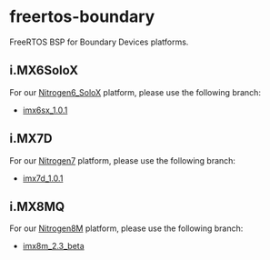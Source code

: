 freertos-boundary
=================

FreeRTOS BSP for Boundary Devices platforms.

i.MX6SoloX
----------

For our [Nitrogen6_SoloX][nitrogen6sx] platform, please use the following branch:
* [imx6sx_1.0.1][branch-6sx]

i.MX7D
------

For our [Nitrogen7][nitrogen7] platform, please use the following branch:
* [imx7d_1.0.1][branch-7d]

i.MX8MQ
------

For our [Nitrogen8M][nitrogen8m] platform, please use the following branch:
* [imx8m_2.3_beta][branch-8m]

[nitrogen6sx]: https://boundarydevices.com/product/nit6_solox-imx6/ "Nitrogen6 SoloX"
[nitrogen7]: https://boundarydevices.com/product/nitrogen7/ "Nitrogen7"
[nitrogen8m]: https://boundarydevices.com/product/nitrogen8m-imx8/ "Nitrogen8M"
[branch-6sx]: https://github.com/boundarydevices/freertos-boundary/tree/imx6sx_1.0.1 "i.MX6SoloX 1.0.1 branch"
[branch-7d]: https://github.com/boundarydevices/freertos-boundary/tree/imx7d_1.0.1 "i.MX7D 1.0.1 branch"
[branch-8m]: https://github.com/boundarydevices/freertos-boundary/tree/imx8m_2.3_beta "i.MX8M 2.3 Beta branch"
